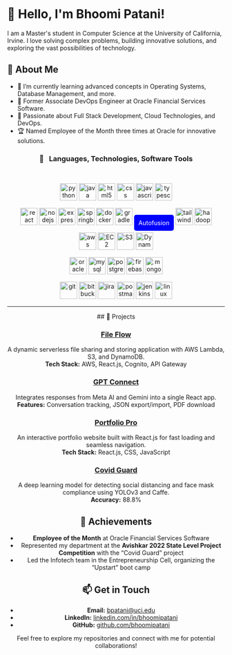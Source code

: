 # 👋 Hello, I'm Bhoomi Patani!

I am a Master's student in Computer Science at the University of California, Irvine. I love solving complex problems, building innovative solutions, and exploring the vast possibilities of technology.

## 🚀 About Me

- 🌱 I’m currently learning advanced concepts in Operating Systems, Database Management, and more.
- 💼 Former Associate DevOps Engineer at Oracle Financial Services Software.
- 🔭 Passionate about Full Stack Development, Cloud Technologies, and DevOps.
- 🏆 Named Employee of the Month three times at Oracle for innovative solutions.


<center>

### 🧰 &nbsp; Languages, Technologies, Software Tools

</center>
&nbsp;
<p align="center">
  <img src="https://www.vectorlogo.zone/logos/python/python-icon.svg" alt="python" height="40" title="Python" />
  <img src="https://www.vectorlogo.zone/logos/java/java-icon.svg" alt="java" height="40" title="Java" />
  <img src="https://www.vectorlogo.zone/logos/w3_html5/w3_html5-icon.svg" alt="html5" height="40" title="HTML5" />
  <img src="https://www.vectorlogo.zone/logos/w3_css/w3_css-icon.svg" alt="css" height="40" title="CSS3" />
  <img src="https://upload.vectorlogo.zone/logos/javascript/images/806c2e30-cf85-4b36-81bb-037049603c34.svg" alt="javascript" height="40" title="JavaScript" />
  <img src="https://www.vectorlogo.zone/logos/typescriptlang/typescriptlang-icon.svg" alt="typescript" height="40" title="TypeScript" />
</p>

<p align="center">
  <img src="https://www.vectorlogo.zone/logos/reactjs/reactjs-icon.svg" alt="react" height="40" title="React" />
  <img src="https://www.vectorlogo.zone/logos/nodejs/nodejs-icon.svg" alt="nodejs" height="40" title="Node.js" />
  <img src="https://www.vectorlogo.zone/logos/expressjs/expressjs-icon.svg" style="background:#ffffff;border-radius:3px;" alt="expressjs" height="40" title="Express.js" />
  <img src="https://www.vectorlogo.zone/logos/springio/springio-icon.svg" alt="springboot" height="40" title="Spring Boot" />
  <img src="https://www.vectorlogo.zone/logos/docker/docker-icon.svg" alt="docker" height="40" title="Docker" />
  <img src="https://www.vectorlogo.zone/logos/gradle/gradle-icon.svg" alt="gradle" height="40" title="Gradle" />
  <a href="#" style="background-color: blue; color: white; padding: 10px; text-decoration: none; border-radius: 5px;">Autofusion</a>
  <img src="https://www.vectorlogo.zone/logos/tailwindcss/tailwindcss-icon.svg" alt="tailwind" height="40" title="Tailwind CSS" />
  <img src="https://www.vectorlogo.zone/logos/apache_hadoop/apache_hadoop-icon.svg" alt="hadoop" height="40" title="Hadoop" />
</p>

<p align="center">
  <img src="https://www.vectorlogo.zone/logos/amazon_aws/amazon_aws-icon.svg" alt="aws" height="40" title="AWS" />
  <img src="https://img.shields.io/badge/EC2-FF9900?style=flat&logo=amazon-aws&logoColor=white" alt="EC2" height="40" title="EC2" />
  <img src="https://img.shields.io/badge/S3-569A31?style=flat&logo=amazon-s3&logoColor=white" alt="S3" height="40" title="S3" />
  <img src="https://img.shields.io/badge/DynamoDB-4053D6?style=flat&logo=amazon-dynamodb&logoColor=white" alt="DynamoDB" height="40" title="DynamoDB" />
</p>

<p align="center">
  <img src="https://www.vectorlogo.zone/logos/oracle/oracle-icon.svg" alt="oracle" height="40" title="Oracle SQL" />
  <img src="https://www.vectorlogo.zone/logos/mysql/mysql-icon.svg" alt="mysql" height="40" title="MySQL" />
  <img src="https://www.vectorlogo.zone/logos/postgresql/postgresql-icon.svg" alt="postgresql" height="40" title="PostgreSQL" />
  <img src="https://www.vectorlogo.zone/logos/firebase/firebase-icon.svg" alt="firebase" height="40" title="Firebase" />
  <img src="https://www.vectorlogo.zone/logos/mongodb/mongodb-icon.svg" alt="mongodb" height="40" title="MongoDB" />
</p>

<p align="center">
  <img src="https://www.vectorlogo.zone/logos/git-scm/git-scm-icon.svg" alt="git" height="40" title="Git" />
  <img src="https://www.vectorlogo.zone/logos/bitbucket/bitbucket-icon.svg" alt="bitbucket" height="40" title="Bitbucket" />
  <img src="https://www.vectorlogo.zone/logos/atlassian_jira/atlassian_jira-icon.svg" alt="jira" height="40" title="Jira" />
  <img src="https://www.vectorlogo.zone/logos/getpostman/getpostman-icon.svg" alt="postman" height="40" title="Postman" />
  <img src="https://www.vectorlogo.zone/logos/jenkins/jenkins-icon.svg" alt="jenkins" height="40" title="Jenkins" />
  <img src="https://www.vectorlogo.zone/logos/linux/linux-icon.svg" alt="linux" height="40" title="Linux" />
</p>
  
---

<center>
## 🌟 Projects

### [File Flow](https://github.com/bhoomipatani/File-Flow)
A dynamic serverless file sharing and storing application with AWS Lambda, S3, and DynamoDB.  
**Tech Stack:** AWS, React.js, Cognito, API Gateway

### [GPT Connect](https://github.com/bhoomipatani/GPT-Connect)
Integrates responses from Meta AI and Gemini into a single React app.  
**Features:** Conversation tracking, JSON export/import, PDF download

### [Portfolio Pro](https://github.com/bhoomipatani/Portfolio-Pro)
An interactive portfolio website built with React.js for fast loading and seamless navigation.  
**Tech Stack:** React.js, CSS, JavaScript

### [Covid Guard](https://github.com/bhoomipatani/Covid-Guard)
A deep learning model for detecting social distancing and face mask compliance using YOLOv3 and Caffe.  
**Accuracy:** 88.8%

## 🏅 Achievements

- **Employee of the Month** at Oracle Financial Services Software
- Represented my department at the **Avishkar 2022 State Level Project Competition** with the “Covid Guard” project
- Led the Infotech team in the Entrepreneurship Cell, organizing the “Upstart” boot camp

## 📫 Get in Touch

- **Email:** [bpatani@uci.edu](mailto:bpatani@uci.edu)
- **LinkedIn:** [linkedin.com/in/bhoomipatani](https://linkedin.com/in/bhoomipatani)
- **GitHub:** [github.com/bhoomipatani](https://github.com/bhoomipatani)

Feel free to explore my repositories and connect with me for potential collaborations!
